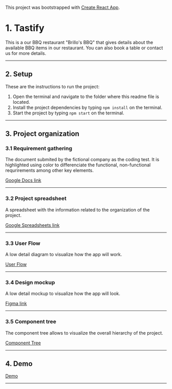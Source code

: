 This project was bootstrapped with [Create React App](https://github.com/facebook/create-react-app).

# 1. Tastify

This is a our BBQ restaurant "Brillo's BBQ" that gives details about the available BBQ items in our restaurant. You can also book a table or contact us for more details.

---

## 2. Setup

These are the instructions to run the project:

1. Open the terminal and navigate to the folder where this readme file is located.
2. Install the project dependencies by typing `npm install` on the terminal.
3. Start the project by typing `npm start` on the terminal.

---

## 3. Project organization

### 3.1 Requirement gathering

The document submited by the fictional company as the coding test. It is highlighted using color to differenciate the functional, non-functional requrirements among other key elements.

[Google Docs link](https://docs.google.com/document/d/1aRvm49hG01LSOdNKf7GB8x9Ej0C4AvOSqmz6Yo-UihQ/edit)

---

### 3.2 Project spreadsheet

A spreadsheet with the information related to the organization of the project.

[Google Spreadsheets link](https://docs.google.com/spreadsheets/d/1j_zO0TWw235kBXsJQCm-VkjdCfEcrIk69mVhNTZeqkQ/edit#gid=1795943980)

---

### 3.3 User Flow

A low detail diagram to visualize how the app will work.

[User Flow](https://whimsical.com/userflow-bbq-restuarant-NKztvwArKhBE9zWQoNcxXc@2Ux7TurymNFoN2bQe7Aa)

---

### 3.4 Design mockup

A low detail mockup to visualize how the app will look.

[Figma link](https://www.figma.com/file/keaQJ2BM0IPYneMalROY3E/BBQ-Restaurant?node-id=0%3A1)

---

### 3.5 Component tree

The component tree allows to visualize the overall hierarchy of the project.

[Component Tree](https://whimsical.com/component-tree-bbq-restaurant-Epk74jrA5NqkTgzYr8rFfM@2Ux7TurymMr14NuJTRDS)

---

## 4. Demo

[Demo](https://brillos-bbq.web.app/)

---
